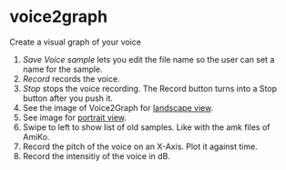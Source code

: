 # voice2graph
Create a visual graph of your voice
1. _Save Voice sample_ lets you edit the file name so the user can set a name for the sample.
2. _Record_ records the voice.
3. _Stop_ stops the voice recording. The Record button turns into a Stop button after you push it.
4. See the image of Voice2Graph for [landscape view](https://github.com/zdavatz/voice2graph/blob/master/images/landscape.png).
5. See image for [portrait view](https://github.com/zdavatz/voice2graph/blob/master/images/portrait.png).
6. Swipe to left to show list of old samples. Like with the amk files of AmiKo.
7. Record the pitch of the voice on an X-Axis. Plot it against time.
8. Record the intensitiy of the voice in dB.
